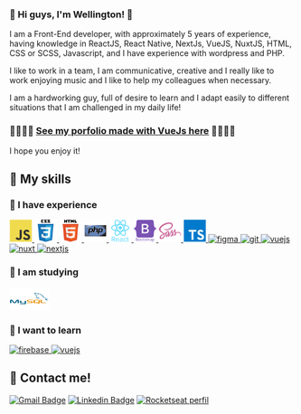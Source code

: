 ### 🔵 Hi guys, I'm Wellington! 👋

I am a Front-End developer, with approximately 5 years of experience, having knowledge in ReactJS, React Native, NextJs, VueJS, NuxtJS, HTML, CSS or SCSS, Javascript, and I have experience with wordpress and PHP. 

I like to work in a team, I am communicative, creative and I really like to work enjoying music and I like to help my colleagues when necessary. 

I am a hardworking guy, full of desire to learn and I adapt easily to different situations that I am challenged in my daily life!

### 🚀🚀🚀🚀 [See my porfolio made with VueJs here](https://welliwillers.github.io/portfolio/) 🚀🚀🚀🚀

I hope you enjoy it!

## 🔵 My skills
### 🔹 I have experience
<a href="https://developer.mozilla.org/en-US/docs/Web/JavaScript" target="_blank"> <img src="https://raw.githubusercontent.com/devicons/devicon/master/icons/javascript/javascript-original.svg" alt="javascript" width="40" height="40"/> </a>	
<a href="https://www.w3schools.com/css/" target="_blank"> <img src="https://raw.githubusercontent.com/devicons/devicon/master/icons/css3/css3-original-wordmark.svg" alt="css3" width="40" height="40"/> </a>
<a href="https://www.w3.org/html/" target="_blank"> <img src="https://raw.githubusercontent.com/devicons/devicon/master/icons/html5/html5-original-wordmark.svg" alt="html5" width="40" height="40"/> </a> 
<a href="https://www.php.net" target="_blank"> <img src="https://raw.githubusercontent.com/devicons/devicon/master/icons/php/php-original.svg" alt="php" width="40" height="40"/> </a> 
<a href="https://reactjs.org/" target="_blank"> <img src="https://raw.githubusercontent.com/devicons/devicon/master/icons/react/react-original-wordmark.svg" alt="react" width="40" height="40"/> </a>
<a href="https://getbootstrap.com" target="_blank"> <img src="https://raw.githubusercontent.com/devicons/devicon/master/icons/bootstrap/bootstrap-plain-wordmark.svg" alt="bootstrap" width="40" height="40"/> </a> 
<a href="https://sass-lang.com" target="_blank"> <img src="https://raw.githubusercontent.com/devicons/devicon/master/icons/sass/sass-original.svg" alt="sass" width="40" height="40"/> </a> 
<a href="https://www.typescriptlang.org/" target="_blank"> <img src="https://raw.githubusercontent.com/devicons/devicon/master/icons/typescript/typescript-original.svg" alt="typescript" width="40" height="40"/> </a>
<a href="https://www.figma.com/" target="_blank"> <img src="https://www.vectorlogo.zone/logos/figma/figma-icon.svg" alt="figma" width="40" height="40"/> </a>
<a href="https://git-scm.com/" target="_blank"> <img src="https://www.vectorlogo.zone/logos/git-scm/git-scm-icon.svg" alt="git" width="40" height="40"/> </a>
<a href="https://vuejs.org/" target="_blank"> <img src="https://www.vectorlogo.zone/logos/vuejs/vuejs-icon.svg" alt="vuejs" width="40" height="40"/> </a> 
<a href="https://nuxtjs.org/" target="_blank"> <img src="https://nuxtjs.org/_nuxt/img/logo.d0868f5.svg" alt="nuxt" width="40" height="40"/> </a>
<a href="https://nextjs.org/" target="_blank"> <img src="https://iconape.com/wp-content/files/cf/353046/png/next-js-logo.png" alt="nextjs" width="70" height="40"/> </a> 

### 🔹 I am studying
<a href="https://www.mysql.com/" target="_blank"> <img src="https://raw.githubusercontent.com/devicons/devicon/master/icons/mysql/mysql-original-wordmark.svg" alt="mysql" width="70" height="40"/> </a>


### 🔹 I want to learn
<a href="https://firebase.google.com/docs" target="_blank"> <img src="https://www.vectorlogo.zone/logos/firebase/firebase-icon.svg" alt="firebase" width="40" height="40"/> </a> 
<a href="https://flutter.dev/" target="_blank"> <img src="https://www.vectorlogo.zone/logos/flutterio/flutterio-icon.svg" alt="vuejs" width="40" height="40"/> </a> 

## 🔹 Contact me!

[![Gmail Badge](https://img.shields.io/badge/-wellington.willers@gmail.com-c14438?style=flat&logo=Gmail&logoColor=white&link=mailto:wellington.willer@gmail.com)](mailto:wellington.willer@gmail.com)
[![Linkedin Badge](https://img.shields.io/badge/-@Wellington-blue?style=flat&logo=Linkedin&logoColor=white&link=https://www.linkedin.com/in/wellington-willers-24302b199/)](https://www.linkedin.com/in/wellington-willers-24302b199/) 
[![Rocketseat perfil](https://img.shields.io/badge/Perfil-Rocketseat-blueviolet)](https://app.rocketseat.com.br/me/wellington-willers)
